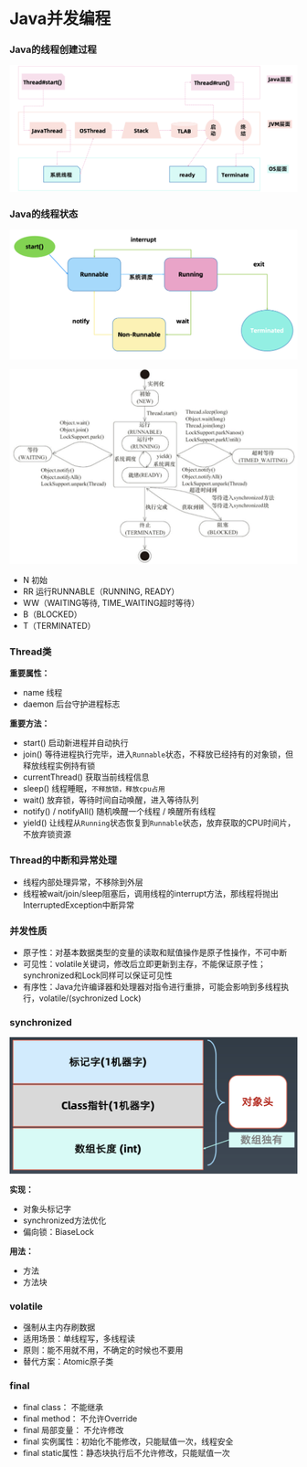 # Java并发编程

### Java的线程创建过程

![](./images/thread_create.png)

### Java的线程状态

![](./images/thread_status.png)

![](./images/thread_status_all.png)

- N 初始
- RR 运行RUNNABLE（RUNNING, READY）
- WW（WAITING等待, TIME_WAITING超时等待）
- B（BLOCKED）
- T（TERMINATED）

### Thread类

__重要属性：__

- name  线程
- daemon  后台守护进程标志

__重要方法：__

- start()  启动新进程并自动执行
- join()  等待进程执行完毕，进入`Runnable`状态，不释放已经持有的对象锁，但释放线程实例持有锁
- currentThread()  获取当前线程信息
- sleep()  线程睡眠，`不释放锁，释放cpu占用`
- wait()  放弃锁，等待时间自动唤醒，进入等待队列
- notify() / notifyAll()  随机唤醒一个线程 / 唤醒所有线程
- yield()  让线程从`Running`状态恢复到`Runnable`状态，放弃获取的CPU时间片，不放弃锁资源

### Thread的中断和异常处理

- 线程内部处理异常，不移除到外层
- 线程被wait/join/sleep阻塞后，调用线程的interrupt方法，那线程将抛出InterruptedException中断异常

### 并发性质

- 原子性：对基本数据类型的变量的读取和赋值操作是原子性操作，不可中断
- 可见性：volatile关键词，修改后立即更新到主存，不能保证原子性；synchronized和Lock同样可以保证可见性
- 有序性：Java允许编译器和处理器对指令进行重排，可能会影响到多线程执行，volatile/(sychronized Lock)

### synchronized

![](./images/object_head.png)

__实现：__

- 对象头标记字
- synchronized方法优化
- 偏向锁：BiaseLock

__用法：__

- 方法
- 方法块

### volatile

- 强制从主内存刷数据
- 适用场景：单线程写，多线程读
- 原则：能不用就不用，不确定的时候也不要用
- 替代方案：Atomic原子类

### final

- final class： 不能继承
- final method： 不允许Override
- final 局部变量： 不允许修改
- final 实例属性：初始化不能修改，只能赋值一次，线程安全
- final static属性：静态块执行后不允许修改，只能赋值一次